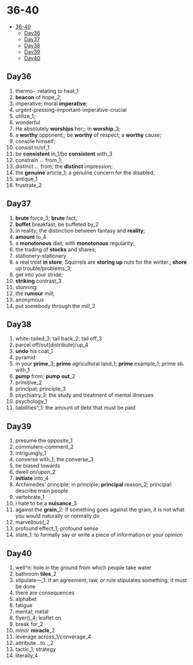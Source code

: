 # 36-40

- [36-40](#36-40)
  - [Day36](#day36)
  - [Day37](#day37)
  - [Day38](#day38)
  - [Day39](#day39)
  - [Day40](#day40)

## Day36

1. thermo- :relating to heat_1
2. **beacon** of hope_2;
3. imperative; moral **imperative**;
4. urgent-pressing-important-imperative-crucial
5. utilize_1;
6. wonderful
7. He absolutely **worships** her;; in **worship**_3;
8. a **worthy** opponent;; be **worthy** of respect; a **worthy** cause;
9. console himself;
10. consist in/of_1
11. be **consistent** in_1/be **consistent** with_3
12. constrain ... from_1;
13. distinct ... from; the **distinct** impression;
14. the **genuine** article_1; a genuine concern for the disabled;
15. antique_1
16. frustrate_2

## Day37

1. **brute** force_3; **brute** fact;
2. **buffet** breakfast; be buffeted by_2
3. in reality; the distinction between fantasy and **reality**;
4. **amount** to_4
5. a **monotonous** diet; with **monotonous** regularity;
6. the trading of **stocks** and shares;
7. stationery-stationary
8. a real treat **in store**; Squirrels are **storing up** nuts for the winter.; **shore** up trouble/problems_3;
9. get into your stride;
10. **striking** contrast_3
11. stunning
12. the **rumour** mill;
13. anonymous
14. put somebody through the mill_2

## Day38

1. white-tailed_3; tail back_2; tail off_3
2. parcel off/out(distribute)/up_4
3. **undo** his coat_1
4. pyramid
5. in your **prime**_3; **prime** agricultural land_1; **prime** example_1; prime sb. with_1
6. **pump** from; **pump out**_2
7. primitive_2
8. principal; principle_3
9. psychiatry_3: the study and treatment of mental illnesses
10. psychology_1
11. liabilities^_1: the amount of debt that must be paid

## Day39

1. presume the opposite_1
2. commuters-comment_2
3. intriguingly_1
4. converse with_1; the converse_3
5. be biased towards
6. dwell on/upon_2
7. **initiate** into_4
8. Archimedes’ principle; in principle; **principal** reason_2; principal: describe main people
9. vertebrate_1
10. I hate to be a **nuisance**_3
11. against the **grain**_2: if something goes against the grain, it is not what you would naturally or normally do
12. marvellous(_2
13. profound effect_1; profound sense
14. state_1: to formally say or write a piece of information or your opinion

## Day40

1. well^n: hole in the ground from which people take water
2. bathroom **tiles**_2
3. stipulate—_1: if an agreement, law, or rule stipulates something, it must be done
4. there are consequences
5. alphabet
6. fatigue
7. mental; metal
8. flyer()_4; leaflet on
9. break for_2
10. minor **miracle**_2
11. leverage across_1/converage_4
12. attribute...to.._2
13. tactic_1; strategy
14. literally_4
